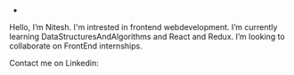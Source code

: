 - 

<!---
gaddalaynitesh/gaddalaynitesh is a ✨ special ✨ repository because its `README.md` (this file) appears on your GitHub profile.
You can click the Preview link to take a look at your changes.
--->


Hello, I’m Nitesh. I'm intrested in frontend webdevelopment. 
I’m currently learning DataStructuresAndAlgorithms and React and Redux. 
I’m looking to collaborate on FrontEnd internships.

Contact me on Linkedin: 
